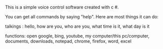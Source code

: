 This is a simple voice control software created with c #.

You can get all commands by saying "help". Here are most things it can do:

talkings : hello, how are you, who are you, what time is it, what day is it

functions: open google, bing, youtube, my computer/this pc/computer, documents, downloads, notepad, chrome, firefox, word, excel
